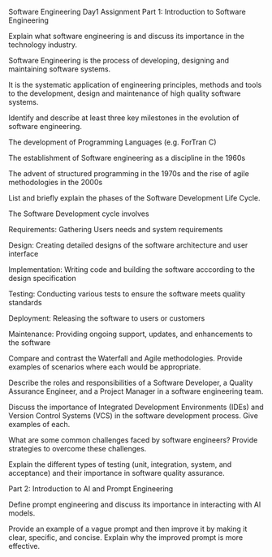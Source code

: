 Software Engineering Day1 Assignment
Part 1: Introduction to Software Engineering


Explain what software engineering is and discuss its importance in the technology industry.

Software Engineering is the process of developing, designing and maintaining software systems.

It is the systematic application of engineering principles, methods and tools to the development, design and maintenance of high quality software systems. 



Identify and describe at least three key milestones in the evolution of software engineering.

The development of Programming Languages (e.g. ForTran C) 

The establishment of Software engineering as a discipline in the 1960s

The advent of structured programming in the 1970s and the rise of agile methodologies in the 2000s



List and briefly explain the phases of the Software Development Life Cycle.

The Software Development cycle involves

Requirements: Gathering Users needs and system requirements

Design: Creating detailed designs of the software architecture and user interface

Implementation: Writing code and building the software acccording to the design specification

Testing: Conducting various tests to ensure the software meets quality standards

Deployment: Releasing the software to users or customers

Maintenance: Providing ongoing support, updates, and enhancements to the software 





Compare and contrast the Waterfall and Agile methodologies. Provide examples of scenarios where each would be appropriate.

Describe the roles and responsibilities of a Software Developer, a Quality Assurance Engineer, and a Project Manager in a software engineering team.

Discuss the importance of Integrated Development Environments (IDEs) and Version Control Systems (VCS) in the software development process. Give examples of each.

What are some common challenges faced by software engineers? Provide strategies to overcome these challenges.

Explain the different types of testing (unit, integration, system, and acceptance) and their importance in software quality assurance.


Part 2: Introduction to AI and Prompt Engineering


Define prompt engineering and discuss its importance in interacting with AI models.

Provide an example of a vague prompt and then improve it by making it clear, specific, and concise. Explain why the improved prompt is more effective.
